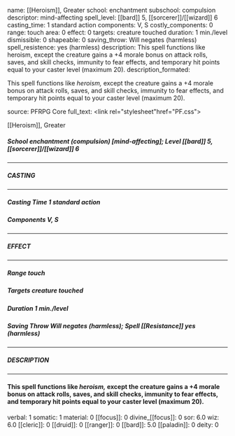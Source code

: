 name: [[Heroism]], Greater
school: enchantment
subschool: compulsion
descriptor: mind-affecting
spell_level: [[bard]] 5, [[sorcerer]]/[[wizard]] 6
casting_time: 1 standard action
components: V, S
costly_components: 0
range: touch
area: 0
effect: 0
targets: creature touched
duration: 1 min./level
dismissible: 0
shapeable: 0
saving_throw: Will negates (harmless)
spell_resistence: yes (harmless)
description: This spell functions like heroism, except the creature gains a +4 morale bonus on attack rolls, saves, and skill checks, immunity to fear effects, and temporary hit points equal to your caster level (maximum 20).
description_formated: <p>This spell functions like <i>heroism,</i> except the creature gains a +4 morale bonus on attack rolls, saves, and skill checks, immunity to fear effects, and temporary hit points equal to your caster level (maximum 20).</p>
source: PFRPG Core
full_text: <link rel="stylesheet"href="PF.css"><div class="heading"><p class="alignleft">[[Heroism]], Greater</p><div style="clear: both;"></div></div><div><h5><b>School </b>enchantment (compulsion) [mind-affecting]; <b>Level </b>[[bard]] 5, [[sorcerer]]/[[wizard]] 6</h5></div><hr/><div><h5><b>CASTING</b></h5></div><hr/><div><h5><b>Casting Time </b>1 standard action</h5><h5><b>Components </b>V, S</h5></div><hr/><div><h5><b>EFFECT</b></h5></div><hr/><div><h5><b>Range </b>touch</h5><h5><b>Targets </b>creature touched</h5><h5><b>Duration </b>1 min./level</h5><h5><b>Saving Throw </b>Will negates (harmless); <b>Spell [[Resistance]] </b>yes (harmless)</h5></div><hr/><div><h5><b>DESCRIPTION</b></h5></div><hr/><div><h4><p>This spell functions like <i>heroism,</i> except the creature gains a +4 morale bonus on attack rolls, saves, and skill checks, immunity to fear effects, and temporary hit points equal to your caster level (maximum 20).</p></h4></div>
verbal: 1
somatic: 1
material: 0
[[focus]]: 0
divine_[[focus]]: 0
sor: 6.0
wiz: 6.0
[[cleric]]: 0
[[druid]]: 0
[[ranger]]: 0
[[bard]]: 5.0
[[paladin]]: 0
deity: 0

